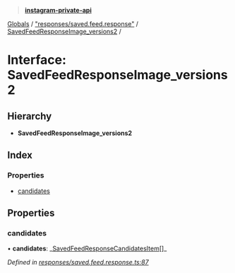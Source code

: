 > **[instagram-private-api](../README.md)**

[Globals](../README.md) / ["responses/saved.feed.response"](../modules/_responses_saved_feed_response_.md) / [SavedFeedResponseImage_versions2](_responses_saved_feed_response_.savedfeedresponseimage_versions2.md) /

# Interface: SavedFeedResponseImage_versions2

## Hierarchy

- **SavedFeedResponseImage_versions2**

## Index

### Properties

- [candidates](_responses_saved_feed_response_.savedfeedresponseimage_versions2.md#candidates)

## Properties

### candidates

• **candidates**: _[SavedFeedResponseCandidatesItem](\_responses_saved_feed_response_.savedfeedresponsecandidatesitem.md)[]\_

_Defined in [responses/saved.feed.response.ts:87](https://github.com/realinstadude/instagram-private-api/blob/4ae8fec/src/responses/saved.feed.response.ts#L87)_
